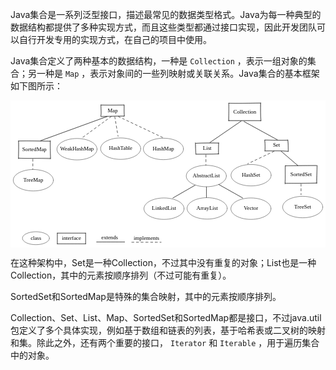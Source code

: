 Java集合是一系列泛型接口，描述最常见的数据类型格式。Java为每一种典型的数据结构都提供了多种实现方式，而且这些类型都通过接口实现，因此开发团队可以自行开发专用的实现方式，在自己的项目中使用。

Java集合定义了两种基本的数据结构，一种是 `Collection` ，表示一组对象的集合；另一种是 `Map` ，表示对象间的一些列映射或关联关系。Java集合的基本框架如下图所示：

<svg version="1.1" xmlns="http://www.w3.org/2000/svg" viewBox="0 0 1146.8333515723546 534.8809612819126" width="1146.8333515723546" height="534.8809612819126">
  <!-- svg-source:excalidraw -->
  
  <defs>
    <style>
      @font-face {
        font-family: "Virgil";
        src: url("https://www.iodraw.com/whiteboard/Virgil.woff2");
      }
      @font-face {
        font-family: "Cascadia";
        src: url("https://www.iodraw.com/whiteboard/Cascadia.woff2");
      }
    </style>
  </defs>
  <rect x="0" y="0" width="1146.8333515723546" height="534.8809612819126" fill="#ffffff"></rect><g stroke-linecap="round" transform="translate(330.00000286102295 17.33333333333337) rotate(0 42 20)"><path d="M-0.11 -0.97 C32.04 0.78, 61.03 -0.97, 83.23 -1.81 M-0.31 -0.87 C28.03 -1.02, 57.33 -1, 83.49 0.31 M83.4 -1.36 C83.54 8.55, 82.75 16.76, 84.56 38.76 M84.15 -0.37 C84.42 13.25, 83.03 25.75, 84.19 39.43 M84.44 38.42 C60.33 39.67, 42.09 40.7, -1 41.83 M83.68 40.68 C63.17 38.7, 44.38 39.34, 0.69 40.35 M-1.63 39.3 C1.22 32.7, -0.45 23.54, -1.12 -1.68 M-0.69 40.25 C1.01 28.33, -0.61 14.9, -0.39 -0.79" stroke="#000000" stroke-width="1" fill="none"></path></g><g transform="translate(335.00000286102295 23.83333333333337) rotate(0 37 13.5)"><text x="37" y="19" font-family="Virgil, Segoe UI Emoji" font-size="20px" fill="#000000" text-anchor="middle" style="white-space: pre;" direction="ltr">Map</text></g><g stroke-linecap="round" transform="translate(29.00000286102295 147.33333333333337) rotate(0 58 32)"><path d="M0.82 -0.15 C38.48 -0.81, 79.49 0.5, 114.42 1.06 M-0.85 0.23 C31.47 -0.36, 63.55 -0.03, 115.43 0.59 M116.84 -1.12 C114.72 18.47, 116.03 34.57, 117.13 65.17 M115.11 -0.5 C115.62 25.25, 115.93 48.56, 116.41 64.03 M116.14 62.7 C72.97 62.07, 26.59 64.5, 0.96 62.14 M115.71 64.97 C87.67 63.66, 60.99 63.52, 0.27 63.42 M0.04 64.41 C0.55 42.28, 1.97 17.09, 0.85 1.01 M0.1 64.04 C-0.24 42.38, 0.79 21.48, 0.01 0.26" stroke="#000000" stroke-width="1" fill="none"></path></g><g transform="translate(34.00000286102295 165.83333333333337) rotate(0 53 13.5)"><text x="53" y="19" font-family="Virgil, Segoe UI Emoji" font-size="20px" fill="#000000" text-anchor="middle" style="white-space: pre;" direction="ltr">SortedMap</text></g><g stroke-linecap="round" transform="translate(795.000002861023 10) rotate(0 58 32)"><path d="M-0.36 0.24 C31.42 1.1, 58.72 0.92, 116.22 -0.88 M0.05 -0.39 C32.53 0.43, 63.43 -0.86, 115.99 -0.58 M114.64 1.02 C114.78 20.54, 114.61 40.19, 117.62 63.78 M116.42 -1 C115.72 22.49, 115.57 47.29, 115.38 64.93 M116.15 63.57 C78.77 62.51, 41.26 62.49, 0.1 62.82 M116.45 63.16 C86.17 63.62, 54.2 64.27, -0.81 63.79 M-1.92 63.65 C-1.21 48.73, 1.08 32.99, -0.38 -0.56 M0.87 64.28 C-0.75 39.76, 0.09 14.73, -0.23 0.56" stroke="#000000" stroke-width="1" fill="none"></path></g><g transform="translate(800.000002861023 28.5) rotate(0 53 13.5)"><text x="53" y="19" font-family="Virgil, Segoe UI Emoji" font-size="20px" fill="#000000" text-anchor="middle" style="white-space: pre;" direction="ltr">Collection</text></g><g stroke-linecap="round" transform="translate(674.000002861023 155) rotate(0 42 20)"><path d="M1.6 1.03 C27.27 -1.25, 59.21 -1.82, 84.54 0.36 M0.12 0.5 C18.12 -0.07, 37.12 1.01, 83.32 -0.49 M84.1 -1.69 C82.29 13.67, 83.24 24.1, 82.39 40.03 M83.45 0.96 C83.84 13.84, 83.65 29.5, 83.66 40.04 M84.53 38.76 C56.6 41.58, 30.66 40.07, 0.74 40.55 M83.44 39.9 C61.62 39.87, 38.07 39.72, 0.16 40.58 M1.45 38.81 C0.42 30.04, -1.57 22.34, -1.31 -1.64 M0.63 39.25 C0.21 25.04, 0.63 10.75, 0.29 0.65" stroke="#000000" stroke-width="1" fill="none"></path></g><g transform="translate(679.000002861023 161.5) rotate(0 37 13.5)"><text x="37" y="19" font-family="Virgil, Segoe UI Emoji" font-size="20px" fill="#000000" text-anchor="middle" style="white-space: pre;" direction="ltr">List</text></g><g stroke-linecap="round" transform="translate(926.3333361943562 143.99999999999994) rotate(0 42 20)"><path d="M-0.63 -0.07 C19.13 -0.48, 36.71 1.76, 82.4 1.34 M-0.03 -0.02 C25.51 0.6, 51.37 0.64, 83.83 0.07 M82.52 -0.84 C85.73 8.17, 85.89 19.7, 85.32 41.13 M83.73 0.77 C83.06 7.54, 84.49 16.48, 84.36 39.25 M85.68 41.87 C61.73 37.98, 41.22 38.06, 1.69 38.93 M84.01 40.49 C59.06 39.36, 31.61 40.12, -0.94 40.2 M1.14 39.61 C0.7 30.11, 1.75 16.58, -1.61 0.69 M-0.57 39.24 C0.17 28.58, 0.33 18.89, 0.35 -0.05" stroke="#000000" stroke-width="1" fill="none"></path></g><g transform="translate(931.3333361943562 150.49999999999994) rotate(0 37 13.5)"><text x="37" y="19" font-family="Virgil, Segoe UI Emoji" font-size="20px" fill="#000000" text-anchor="middle" style="white-space: pre;" direction="ltr">Set</text></g><g stroke-linecap="round" transform="translate(1000.3333361943562 237.99999999999994) rotate(0 57.5 32)"><path d="M0.21 -0.02 C33.2 -1.84, 64.51 -1.71, 113.02 -1.54 M0.09 -0.45 C23.71 0.31, 47.85 -0.13, 115.23 -0.96 M116.45 -1.68 C115.86 18.45, 113.45 37.07, 113.03 62.9 M115.33 -0.1 C115.06 16.47, 116.13 31.43, 115.33 63.62 M115.46 62.02 C89.3 63.49, 66.68 63.11, -0.2 62.88 M114 63.07 C90.69 62.98, 66.37 63.46, -0.61 64.34 M-0.93 65.89 C0.52 38.96, -1.08 14.67, 1.25 -1.35 M-0.64 63.24 C0.72 42.41, -0.55 20.57, -0.7 0.72" stroke="#000000" stroke-width="1" fill="none"></path></g><g transform="translate(1005.3333361943562 256.49999999999994) rotate(0 52.5 13.5)"><text x="52.5" y="19" font-family="Virgil, Segoe UI Emoji" font-size="20px" fill="#000000" text-anchor="middle" style="white-space: pre;" direction="ltr">SortedSet</text></g><g stroke-linecap="round"><g transform="translate(839.6985872502207 75) rotate(0 -56.81916769385015 39)"><path d="M0 0 C-18.94 13, -94.7 65, -113.64 78 M0 0 C-18.94 13, -94.7 65, -113.64 78" stroke="#000000" stroke-width="1" fill="none"></path></g></g><g stroke-linecap="round"><g transform="translate(850.2716664601351 76.66666666666663) rotate(0 60.58685002244886 33.16666666666666)"><path d="M0 0 C20.2 11.06, 100.98 55.28, 121.17 66.33 M0 0 C20.2 11.06, 100.98 55.28, 121.17 66.33" stroke="#000000" stroke-width="1" fill="none"></path></g></g><g stroke-linecap="round"><g transform="translate(985.605367056572 184.99999999999994) rotate(0 30.318885045086063 26)"><path d="M0 0 C10.11 8.67, 50.53 43.33, 60.64 52 M0 0 C10.11 8.67, 50.53 43.33, 60.64 52" stroke="#000000" stroke-width="1" fill="none"></path></g></g><g stroke-linecap="round"><g transform="translate(351.3271404171878 58.33333333333337) rotate(0 -120.83060155481738 44)"><path d="M0 0 C-40.28 14.67, -201.38 73.33, -241.66 88 M0 0 C-40.28 14.67, -201.38 73.33, -241.66 88" stroke="#000000" stroke-width="1" fill="none"></path></g></g><g stroke-linecap="round" transform="translate(10 251.33333333333337) rotate(0 73 39)"><path d="M146 39 C146 40.57, 145.82 42.15, 145.47 43.7 C145.11 45.26, 144.58 46.81, 143.88 48.33 C143.18 49.85, 142.3 51.36, 141.26 52.83 C140.22 54.29, 139 55.74, 137.64 57.12 C136.28 58.51, 134.74 59.86, 133.08 61.15 C131.41 62.44, 129.59 63.69, 127.64 64.86 C125.7 66.03, 123.6 67.15, 121.41 68.19 C119.21 69.23, 116.88 70.21, 114.47 71.1 C112.05 71.99, 109.52 72.8, 106.92 73.53 C104.33 74.26, 101.63 74.91, 98.89 75.47 C96.14 76.02, 93.32 76.49, 90.47 76.87 C87.62 77.24, 84.71 77.53, 81.8 77.72 C78.89 77.9, 75.93 78, 73 78 C70.07 78, 67.11 77.9, 64.2 77.72 C61.29 77.53, 58.38 77.24, 55.53 76.87 C52.68 76.49, 49.86 76.02, 47.11 75.47 C44.37 74.91, 41.67 74.26, 39.08 73.53 C36.48 72.8, 33.95 71.99, 31.53 71.1 C29.12 70.21, 26.79 69.23, 24.59 68.19 C22.4 67.15, 20.3 66.03, 18.36 64.86 C16.41 63.69, 14.59 62.44, 12.92 61.15 C11.26 59.86, 9.72 58.51, 8.36 57.12 C7 55.74, 5.78 54.29, 4.74 52.83 C3.7 51.36, 2.82 49.85, 2.12 48.33 C1.42 46.81, 0.89 45.26, 0.53 43.7 C0.18 42.15, 0 40.57, 0 39 C0 37.43, 0.18 35.85, 0.53 34.3 C0.89 32.74, 1.42 31.19, 2.12 29.67 C2.82 28.15, 3.7 26.64, 4.74 25.17 C5.78 23.71, 7 22.26, 8.36 20.88 C9.72 19.49, 11.26 18.14, 12.92 16.85 C14.59 15.56, 16.41 14.31, 18.36 13.14 C20.3 11.97, 22.4 10.85, 24.59 9.81 C26.79 8.77, 29.12 7.79, 31.53 6.9 C33.95 6.01, 36.48 5.2, 39.08 4.47 C41.67 3.74, 44.37 3.09, 47.11 2.53 C49.86 1.98, 52.68 1.51, 55.53 1.13 C58.38 0.76, 61.29 0.47, 64.2 0.28 C67.11 0.1, 70.07 0, 73 0 C75.93 0, 78.89 0.1, 81.8 0.28 C84.71 0.47, 87.62 0.76, 90.47 1.13 C93.32 1.51, 96.14 1.98, 98.89 2.53 C101.63 3.09, 104.33 3.74, 106.92 4.47 C109.52 5.2, 112.05 6.01, 114.47 6.9 C116.88 7.79, 119.21 8.77, 121.41 9.81 C123.6 10.85, 125.7 11.97, 127.64 13.14 C129.59 14.31, 131.41 15.56, 133.08 16.85 C134.74 18.14, 136.28 19.49, 137.64 20.88 C139 22.26, 140.22 23.71, 141.26 25.17 C142.3 26.64, 143.18 28.15, 143.88 29.67 C144.58 31.19, 145.11 32.74, 145.47 34.3 C145.82 35.85, 146 37.43, 146 39" stroke="#000000" stroke-width="1" fill="none"></path></g><g transform="translate(15 277.83333333333337) rotate(0 68 13.5)"><text x="68" y="19" font-family="Virgil, Segoe UI Emoji" font-size="20px" fill="#000000" text-anchor="middle" style="white-space: pre;" direction="ltr">TreeMap</text></g><g stroke-linecap="round" transform="translate(169 138.33333333333337) rotate(0 73 39)"><path d="M146 39 C146 40.57, 145.82 42.15, 145.47 43.7 C145.11 45.26, 144.58 46.81, 143.88 48.33 C143.18 49.85, 142.3 51.36, 141.26 52.83 C140.22 54.29, 139 55.74, 137.64 57.12 C136.28 58.51, 134.74 59.86, 133.08 61.15 C131.41 62.44, 129.59 63.69, 127.64 64.86 C125.7 66.03, 123.6 67.15, 121.41 68.19 C119.21 69.23, 116.88 70.21, 114.47 71.1 C112.05 71.99, 109.52 72.8, 106.92 73.53 C104.33 74.26, 101.63 74.91, 98.89 75.47 C96.14 76.02, 93.32 76.49, 90.47 76.87 C87.62 77.24, 84.71 77.53, 81.8 77.72 C78.89 77.9, 75.93 78, 73 78 C70.07 78, 67.11 77.9, 64.2 77.72 C61.29 77.53, 58.38 77.24, 55.53 76.87 C52.68 76.49, 49.86 76.02, 47.11 75.47 C44.37 74.91, 41.67 74.26, 39.08 73.53 C36.48 72.8, 33.95 71.99, 31.53 71.1 C29.12 70.21, 26.79 69.23, 24.59 68.19 C22.4 67.15, 20.3 66.03, 18.36 64.86 C16.41 63.69, 14.59 62.44, 12.92 61.15 C11.26 59.86, 9.72 58.51, 8.36 57.12 C7 55.74, 5.78 54.29, 4.74 52.83 C3.7 51.36, 2.82 49.85, 2.12 48.33 C1.42 46.81, 0.89 45.26, 0.53 43.7 C0.18 42.15, 0 40.57, 0 39 C0 37.43, 0.18 35.85, 0.53 34.3 C0.89 32.74, 1.42 31.19, 2.12 29.67 C2.82 28.15, 3.7 26.64, 4.74 25.17 C5.78 23.71, 7 22.26, 8.36 20.88 C9.72 19.49, 11.26 18.14, 12.92 16.85 C14.59 15.56, 16.41 14.31, 18.36 13.14 C20.3 11.97, 22.4 10.85, 24.59 9.81 C26.79 8.77, 29.12 7.79, 31.53 6.9 C33.95 6.01, 36.48 5.2, 39.08 4.47 C41.67 3.74, 44.37 3.09, 47.11 2.53 C49.86 1.98, 52.68 1.51, 55.53 1.13 C58.38 0.76, 61.29 0.47, 64.2 0.28 C67.11 0.1, 70.07 0, 73 0 C75.93 0, 78.89 0.1, 81.8 0.28 C84.71 0.47, 87.62 0.76, 90.47 1.13 C93.32 1.51, 96.14 1.98, 98.89 2.53 C101.63 3.09, 104.33 3.74, 106.92 4.47 C109.52 5.2, 112.05 6.01, 114.47 6.9 C116.88 7.79, 119.21 8.77, 121.41 9.81 C123.6 10.85, 125.7 11.97, 127.64 13.14 C129.59 14.31, 131.41 15.56, 133.08 16.85 C134.74 18.14, 136.28 19.49, 137.64 20.88 C139 22.26, 140.22 23.71, 141.26 25.17 C142.3 26.64, 143.18 28.15, 143.88 29.67 C144.58 31.19, 145.11 32.74, 145.47 34.3 C145.82 35.85, 146 37.43, 146 39" stroke="#000000" stroke-width="1" fill="none"></path></g><g transform="translate(174 163.83333333333337) rotate(0 68 13.5)"><text x="68" y="19" font-family="Virgil, Segoe UI Emoji" font-size="20px" fill="#000000" text-anchor="middle" style="white-space: pre;" direction="ltr">WeakHashMap</text></g><g stroke-linecap="round" transform="translate(328 136.33333333333337) rotate(0 73 39)"><path d="M146 39 C146 40.57, 145.82 42.15, 145.47 43.7 C145.11 45.26, 144.58 46.81, 143.88 48.33 C143.18 49.85, 142.3 51.36, 141.26 52.83 C140.22 54.29, 139 55.74, 137.64 57.12 C136.28 58.51, 134.74 59.86, 133.08 61.15 C131.41 62.44, 129.59 63.69, 127.64 64.86 C125.7 66.03, 123.6 67.15, 121.41 68.19 C119.21 69.23, 116.88 70.21, 114.47 71.1 C112.05 71.99, 109.52 72.8, 106.92 73.53 C104.33 74.26, 101.63 74.91, 98.89 75.47 C96.14 76.02, 93.32 76.49, 90.47 76.87 C87.62 77.24, 84.71 77.53, 81.8 77.72 C78.89 77.9, 75.93 78, 73 78 C70.07 78, 67.11 77.9, 64.2 77.72 C61.29 77.53, 58.38 77.24, 55.53 76.87 C52.68 76.49, 49.86 76.02, 47.11 75.47 C44.37 74.91, 41.67 74.26, 39.08 73.53 C36.48 72.8, 33.95 71.99, 31.53 71.1 C29.12 70.21, 26.79 69.23, 24.59 68.19 C22.4 67.15, 20.3 66.03, 18.36 64.86 C16.41 63.69, 14.59 62.44, 12.92 61.15 C11.26 59.86, 9.72 58.51, 8.36 57.12 C7 55.74, 5.78 54.29, 4.74 52.83 C3.7 51.36, 2.82 49.85, 2.12 48.33 C1.42 46.81, 0.89 45.26, 0.53 43.7 C0.18 42.15, 0 40.57, 0 39 C0 37.43, 0.18 35.85, 0.53 34.3 C0.89 32.74, 1.42 31.19, 2.12 29.67 C2.82 28.15, 3.7 26.64, 4.74 25.17 C5.78 23.71, 7 22.26, 8.36 20.88 C9.72 19.49, 11.26 18.14, 12.92 16.85 C14.59 15.56, 16.41 14.31, 18.36 13.14 C20.3 11.97, 22.4 10.85, 24.59 9.81 C26.79 8.77, 29.12 7.79, 31.53 6.9 C33.95 6.01, 36.48 5.2, 39.08 4.47 C41.67 3.74, 44.37 3.09, 47.11 2.53 C49.86 1.98, 52.68 1.51, 55.53 1.13 C58.38 0.76, 61.29 0.47, 64.2 0.28 C67.11 0.1, 70.07 0, 73 0 C75.93 0, 78.89 0.1, 81.8 0.28 C84.71 0.47, 87.62 0.76, 90.47 1.13 C93.32 1.51, 96.14 1.98, 98.89 2.53 C101.63 3.09, 104.33 3.74, 106.92 4.47 C109.52 5.2, 112.05 6.01, 114.47 6.9 C116.88 7.79, 119.21 8.77, 121.41 9.81 C123.6 10.85, 125.7 11.97, 127.64 13.14 C129.59 14.31, 131.41 15.56, 133.08 16.85 C134.74 18.14, 136.28 19.49, 137.64 20.88 C139 22.26, 140.22 23.71, 141.26 25.17 C142.3 26.64, 143.18 28.15, 143.88 29.67 C144.58 31.19, 145.11 32.74, 145.47 34.3 C145.82 35.85, 146 37.43, 146 39" stroke="#000000" stroke-width="1" fill="none"></path></g><g transform="translate(333 161.83333333333337) rotate(0 68 13.5)"><text x="68" y="19" font-family="Virgil, Segoe UI Emoji" font-size="20px" fill="#000000" text-anchor="middle" style="white-space: pre;" direction="ltr">HashTable</text></g><g stroke-linecap="round" transform="translate(483.66665983200073 137.33333333333337) rotate(0 73 39)"><path d="M146 39 C146 40.57, 145.82 42.15, 145.47 43.7 C145.11 45.26, 144.58 46.81, 143.88 48.33 C143.18 49.85, 142.3 51.36, 141.26 52.83 C140.22 54.29, 139 55.74, 137.64 57.12 C136.28 58.51, 134.74 59.86, 133.08 61.15 C131.41 62.44, 129.59 63.69, 127.64 64.86 C125.7 66.03, 123.6 67.15, 121.41 68.19 C119.21 69.23, 116.88 70.21, 114.47 71.1 C112.05 71.99, 109.52 72.8, 106.92 73.53 C104.33 74.26, 101.63 74.91, 98.89 75.47 C96.14 76.02, 93.32 76.49, 90.47 76.87 C87.62 77.24, 84.71 77.53, 81.8 77.72 C78.89 77.9, 75.93 78, 73 78 C70.07 78, 67.11 77.9, 64.2 77.72 C61.29 77.53, 58.38 77.24, 55.53 76.87 C52.68 76.49, 49.86 76.02, 47.11 75.47 C44.37 74.91, 41.67 74.26, 39.08 73.53 C36.48 72.8, 33.95 71.99, 31.53 71.1 C29.12 70.21, 26.79 69.23, 24.59 68.19 C22.4 67.15, 20.3 66.03, 18.36 64.86 C16.41 63.69, 14.59 62.44, 12.92 61.15 C11.26 59.86, 9.72 58.51, 8.36 57.12 C7 55.74, 5.78 54.29, 4.74 52.83 C3.7 51.36, 2.82 49.85, 2.12 48.33 C1.42 46.81, 0.89 45.26, 0.53 43.7 C0.18 42.15, 0 40.57, 0 39 C0 37.43, 0.18 35.85, 0.53 34.3 C0.89 32.74, 1.42 31.19, 2.12 29.67 C2.82 28.15, 3.7 26.64, 4.74 25.17 C5.78 23.71, 7 22.26, 8.36 20.88 C9.72 19.49, 11.26 18.14, 12.92 16.85 C14.59 15.56, 16.41 14.31, 18.36 13.14 C20.3 11.97, 22.4 10.85, 24.59 9.81 C26.79 8.77, 29.12 7.79, 31.53 6.9 C33.95 6.01, 36.48 5.2, 39.08 4.47 C41.67 3.74, 44.37 3.09, 47.11 2.53 C49.86 1.98, 52.68 1.51, 55.53 1.13 C58.38 0.76, 61.29 0.47, 64.2 0.28 C67.11 0.1, 70.07 0, 73 0 C75.93 0, 78.89 0.1, 81.8 0.28 C84.71 0.47, 87.62 0.76, 90.47 1.13 C93.32 1.51, 96.14 1.98, 98.89 2.53 C101.63 3.09, 104.33 3.74, 106.92 4.47 C109.52 5.2, 112.05 6.01, 114.47 6.9 C116.88 7.79, 119.21 8.77, 121.41 9.81 C123.6 10.85, 125.7 11.97, 127.64 13.14 C129.59 14.31, 131.41 15.56, 133.08 16.85 C134.74 18.14, 136.28 19.49, 137.64 20.88 C139 22.26, 140.22 23.71, 141.26 25.17 C142.3 26.64, 143.18 28.15, 143.88 29.67 C144.58 31.19, 145.11 32.74, 145.47 34.3 C145.82 35.85, 146 37.43, 146 39" stroke="#000000" stroke-width="1" fill="none"></path></g><g transform="translate(488.66665983200073 162.83333333333337) rotate(0 68 13.5)"><text x="68" y="19" font-family="Virgil, Segoe UI Emoji" font-size="20px" fill="#000000" text-anchor="middle" style="white-space: pre;" direction="ltr">HashMap</text></g><g stroke-linecap="round"><g transform="translate(366.66665983200073 58.33333333333337) rotate(0 -54 39.5)"><path d="M0 0 C-18 13.17, -90 65.83, -108 79" stroke="#000000" stroke-width="1.5" fill="none" stroke-dasharray="8 9"></path></g></g><g stroke-linecap="round"><g transform="translate(379.66665983200073 59.33333333333337) rotate(0 6 35.5)"><path d="M0 0 C2 11.83, 10 59.17, 12 71" stroke="#000000" stroke-width="1.5" fill="none" stroke-dasharray="8 9"></path></g></g><g stroke-linecap="round"><g transform="translate(392.66665983200073 58.33333333333337) rotate(0 83.50000000000001 39.5)"><path d="M0 0 C27.83 13.17, 139.17 65.83, 167 79" stroke="#000000" stroke-width="1.5" fill="none" stroke-dasharray="8 9"></path></g></g><g stroke-linecap="round"><g transform="translate(81.33332133293152 213.33333333333337) rotate(0 0 18.5)"><path d="M0 0 C0 6.17, 0 30.83, 0 37" stroke="#000000" stroke-width="1.5" fill="none" stroke-dasharray="8 9"></path></g></g><g stroke-linecap="round" transform="translate(639.8333441019058 236) rotate(0 73 39)"><path d="M146 39 C146 40.57, 145.82 42.15, 145.47 43.7 C145.11 45.26, 144.58 46.81, 143.88 48.33 C143.18 49.85, 142.3 51.36, 141.26 52.83 C140.22 54.29, 139 55.74, 137.64 57.12 C136.28 58.51, 134.74 59.86, 133.08 61.15 C131.41 62.44, 129.59 63.69, 127.64 64.86 C125.7 66.03, 123.6 67.15, 121.41 68.19 C119.21 69.23, 116.88 70.21, 114.47 71.1 C112.05 71.99, 109.52 72.8, 106.92 73.53 C104.33 74.26, 101.63 74.91, 98.89 75.47 C96.14 76.02, 93.32 76.49, 90.47 76.87 C87.62 77.24, 84.71 77.53, 81.8 77.72 C78.89 77.9, 75.93 78, 73 78 C70.07 78, 67.11 77.9, 64.2 77.72 C61.29 77.53, 58.38 77.24, 55.53 76.87 C52.68 76.49, 49.86 76.02, 47.11 75.47 C44.37 74.91, 41.67 74.26, 39.08 73.53 C36.48 72.8, 33.95 71.99, 31.53 71.1 C29.12 70.21, 26.79 69.23, 24.59 68.19 C22.4 67.15, 20.3 66.03, 18.36 64.86 C16.41 63.69, 14.59 62.44, 12.92 61.15 C11.26 59.86, 9.72 58.51, 8.36 57.12 C7 55.74, 5.78 54.29, 4.74 52.83 C3.7 51.36, 2.82 49.85, 2.12 48.33 C1.42 46.81, 0.89 45.26, 0.53 43.7 C0.18 42.15, 0 40.57, 0 39 C0 37.43, 0.18 35.85, 0.53 34.3 C0.89 32.74, 1.42 31.19, 2.12 29.67 C2.82 28.15, 3.7 26.64, 4.74 25.17 C5.78 23.71, 7 22.26, 8.36 20.88 C9.72 19.49, 11.26 18.14, 12.92 16.85 C14.59 15.56, 16.41 14.31, 18.36 13.14 C20.3 11.97, 22.4 10.85, 24.59 9.81 C26.79 8.77, 29.12 7.79, 31.53 6.9 C33.95 6.01, 36.48 5.2, 39.08 4.47 C41.67 3.74, 44.37 3.09, 47.11 2.53 C49.86 1.98, 52.68 1.51, 55.53 1.13 C58.38 0.76, 61.29 0.47, 64.2 0.28 C67.11 0.1, 70.07 0, 73 0 C75.93 0, 78.89 0.1, 81.8 0.28 C84.71 0.47, 87.62 0.76, 90.47 1.13 C93.32 1.51, 96.14 1.98, 98.89 2.53 C101.63 3.09, 104.33 3.74, 106.92 4.47 C109.52 5.2, 112.05 6.01, 114.47 6.9 C116.88 7.79, 119.21 8.77, 121.41 9.81 C123.6 10.85, 125.7 11.97, 127.64 13.14 C129.59 14.31, 131.41 15.56, 133.08 16.85 C134.74 18.14, 136.28 19.49, 137.64 20.88 C139 22.26, 140.22 23.71, 141.26 25.17 C142.3 26.64, 143.18 28.15, 143.88 29.67 C144.58 31.19, 145.11 32.74, 145.47 34.3 C145.82 35.85, 146 37.43, 146 39" stroke="#000000" stroke-width="1" fill="none"></path></g><g transform="translate(644.8333441019058 261.5) rotate(0 68 13.5)"><text x="68" y="19" font-family="Virgil, Segoe UI Emoji" font-size="20px" fill="#000000" text-anchor="middle" style="white-space: pre;" direction="ltr">AbstractList</text></g><g stroke-linecap="round" transform="translate(802.8333515723546 232.99999999999994) rotate(0 73 39)"><path d="M146 39 C146 40.57, 145.82 42.15, 145.47 43.7 C145.11 45.26, 144.58 46.81, 143.88 48.33 C143.18 49.85, 142.3 51.36, 141.26 52.83 C140.22 54.29, 139 55.74, 137.64 57.12 C136.28 58.51, 134.74 59.86, 133.08 61.15 C131.41 62.44, 129.59 63.69, 127.64 64.86 C125.7 66.03, 123.6 67.15, 121.41 68.19 C119.21 69.23, 116.88 70.21, 114.47 71.1 C112.05 71.99, 109.52 72.8, 106.92 73.53 C104.33 74.26, 101.63 74.91, 98.89 75.47 C96.14 76.02, 93.32 76.49, 90.47 76.87 C87.62 77.24, 84.71 77.53, 81.8 77.72 C78.89 77.9, 75.93 78, 73 78 C70.07 78, 67.11 77.9, 64.2 77.72 C61.29 77.53, 58.38 77.24, 55.53 76.87 C52.68 76.49, 49.86 76.02, 47.11 75.47 C44.37 74.91, 41.67 74.26, 39.08 73.53 C36.48 72.8, 33.95 71.99, 31.53 71.1 C29.12 70.21, 26.79 69.23, 24.59 68.19 C22.4 67.15, 20.3 66.03, 18.36 64.86 C16.41 63.69, 14.59 62.44, 12.92 61.15 C11.26 59.86, 9.72 58.51, 8.36 57.12 C7 55.74, 5.78 54.29, 4.74 52.83 C3.7 51.36, 2.82 49.85, 2.12 48.33 C1.42 46.81, 0.89 45.26, 0.53 43.7 C0.18 42.15, 0 40.57, 0 39 C0 37.43, 0.18 35.85, 0.53 34.3 C0.89 32.74, 1.42 31.19, 2.12 29.67 C2.82 28.15, 3.7 26.64, 4.74 25.17 C5.78 23.71, 7 22.26, 8.36 20.88 C9.72 19.49, 11.26 18.14, 12.92 16.85 C14.59 15.56, 16.41 14.31, 18.36 13.14 C20.3 11.97, 22.4 10.85, 24.59 9.81 C26.79 8.77, 29.12 7.79, 31.53 6.9 C33.95 6.01, 36.48 5.2, 39.08 4.47 C41.67 3.74, 44.37 3.09, 47.11 2.53 C49.86 1.98, 52.68 1.51, 55.53 1.13 C58.38 0.76, 61.29 0.47, 64.2 0.28 C67.11 0.1, 70.07 0, 73 0 C75.93 0, 78.89 0.1, 81.8 0.28 C84.71 0.47, 87.62 0.76, 90.47 1.13 C93.32 1.51, 96.14 1.98, 98.89 2.53 C101.63 3.09, 104.33 3.74, 106.92 4.47 C109.52 5.2, 112.05 6.01, 114.47 6.9 C116.88 7.79, 119.21 8.77, 121.41 9.81 C123.6 10.85, 125.7 11.97, 127.64 13.14 C129.59 14.31, 131.41 15.56, 133.08 16.85 C134.74 18.14, 136.28 19.49, 137.64 20.88 C139 22.26, 140.22 23.71, 141.26 25.17 C142.3 26.64, 143.18 28.15, 143.88 29.67 C144.58 31.19, 145.11 32.74, 145.47 34.3 C145.82 35.85, 146 37.43, 146 39" stroke="#000000" stroke-width="1" fill="none"></path></g><g transform="translate(807.8333515723546 258.49999999999994) rotate(0 68 13.5)"><text x="68" y="19" font-family="Virgil, Segoe UI Emoji" font-size="20px" fill="#000000" text-anchor="middle" style="white-space: pre;" direction="ltr">HashSet</text></g><g stroke-linecap="round"><g transform="translate(711.5000182390213 198) rotate(0 0 18.5)"><path d="M0 0 C0 6.17, 0 30.83, 0 37" stroke="#000000" stroke-width="1.5" fill="none" stroke-dasharray="8 9"></path></g></g><g stroke-linecap="round"><g transform="translate(959.2170072964 184.99999999999994) rotate(0 -47.892613641204264 22.73662611128242)"><path d="M0 0 C-15.96 7.58, -79.82 37.89, -95.79 45.47" stroke="#000000" stroke-width="1.5" fill="none" stroke-dasharray="8 9"></path></g></g><g stroke-linecap="round" transform="translate(990.8333515723546 348.99999999999994) rotate(0 73 39)"><path d="M146 39 C146 40.57, 145.82 42.15, 145.47 43.7 C145.11 45.26, 144.58 46.81, 143.88 48.33 C143.18 49.85, 142.3 51.36, 141.26 52.83 C140.22 54.29, 139 55.74, 137.64 57.12 C136.28 58.51, 134.74 59.86, 133.08 61.15 C131.41 62.44, 129.59 63.69, 127.64 64.86 C125.7 66.03, 123.6 67.15, 121.41 68.19 C119.21 69.23, 116.88 70.21, 114.47 71.1 C112.05 71.99, 109.52 72.8, 106.92 73.53 C104.33 74.26, 101.63 74.91, 98.89 75.47 C96.14 76.02, 93.32 76.49, 90.47 76.87 C87.62 77.24, 84.71 77.53, 81.8 77.72 C78.89 77.9, 75.93 78, 73 78 C70.07 78, 67.11 77.9, 64.2 77.72 C61.29 77.53, 58.38 77.24, 55.53 76.87 C52.68 76.49, 49.86 76.02, 47.11 75.47 C44.37 74.91, 41.67 74.26, 39.08 73.53 C36.48 72.8, 33.95 71.99, 31.53 71.1 C29.12 70.21, 26.79 69.23, 24.59 68.19 C22.4 67.15, 20.3 66.03, 18.36 64.86 C16.41 63.69, 14.59 62.44, 12.92 61.15 C11.26 59.86, 9.72 58.51, 8.36 57.12 C7 55.74, 5.78 54.29, 4.74 52.83 C3.7 51.36, 2.82 49.85, 2.12 48.33 C1.42 46.81, 0.89 45.26, 0.53 43.7 C0.18 42.15, 0 40.57, 0 39 C0 37.43, 0.18 35.85, 0.53 34.3 C0.89 32.74, 1.42 31.19, 2.12 29.67 C2.82 28.15, 3.7 26.64, 4.74 25.17 C5.78 23.71, 7 22.26, 8.36 20.88 C9.72 19.49, 11.26 18.14, 12.92 16.85 C14.59 15.56, 16.41 14.31, 18.36 13.14 C20.3 11.97, 22.4 10.85, 24.59 9.81 C26.79 8.77, 29.12 7.79, 31.53 6.9 C33.95 6.01, 36.48 5.2, 39.08 4.47 C41.67 3.74, 44.37 3.09, 47.11 2.53 C49.86 1.98, 52.68 1.51, 55.53 1.13 C58.38 0.76, 61.29 0.47, 64.2 0.28 C67.11 0.1, 70.07 0, 73 0 C75.93 0, 78.89 0.1, 81.8 0.28 C84.71 0.47, 87.62 0.76, 90.47 1.13 C93.32 1.51, 96.14 1.98, 98.89 2.53 C101.63 3.09, 104.33 3.74, 106.92 4.47 C109.52 5.2, 112.05 6.01, 114.47 6.9 C116.88 7.79, 119.21 8.77, 121.41 9.81 C123.6 10.85, 125.7 11.97, 127.64 13.14 C129.59 14.31, 131.41 15.56, 133.08 16.85 C134.74 18.14, 136.28 19.49, 137.64 20.88 C139 22.26, 140.22 23.71, 141.26 25.17 C142.3 26.64, 143.18 28.15, 143.88 29.67 C144.58 31.19, 145.11 32.74, 145.47 34.3 C145.82 35.85, 146 37.43, 146 39" stroke="#000000" stroke-width="1" fill="none"></path></g><g transform="translate(995.8333515723546 374.49999999999994) rotate(0 68 13.5)"><text x="68" y="19" font-family="Virgil, Segoe UI Emoji" font-size="20px" fill="#000000" text-anchor="middle" style="white-space: pre;" direction="ltr">TreeSet</text></g><g stroke-linecap="round"><g transform="translate(1057.8333515723546 303.99999999999994) rotate(0 0 19.5)"><path d="M0 0 C0 6.5, 0 32.5, 0 39" stroke="#000000" stroke-width="1.5" fill="none" stroke-dasharray="8 9"></path></g></g><g stroke-linecap="round" transform="translate(485.833334326744 354.8333375453949) rotate(0 73 39)"><path d="M146 39 C146 40.57, 145.82 42.15, 145.47 43.7 C145.11 45.26, 144.58 46.81, 143.88 48.33 C143.18 49.85, 142.3 51.36, 141.26 52.83 C140.22 54.29, 139 55.74, 137.64 57.12 C136.28 58.51, 134.74 59.86, 133.08 61.15 C131.41 62.44, 129.59 63.69, 127.64 64.86 C125.7 66.03, 123.6 67.15, 121.41 68.19 C119.21 69.23, 116.88 70.21, 114.47 71.1 C112.05 71.99, 109.52 72.8, 106.92 73.53 C104.33 74.26, 101.63 74.91, 98.89 75.47 C96.14 76.02, 93.32 76.49, 90.47 76.87 C87.62 77.24, 84.71 77.53, 81.8 77.72 C78.89 77.9, 75.93 78, 73 78 C70.07 78, 67.11 77.9, 64.2 77.72 C61.29 77.53, 58.38 77.24, 55.53 76.87 C52.68 76.49, 49.86 76.02, 47.11 75.47 C44.37 74.91, 41.67 74.26, 39.08 73.53 C36.48 72.8, 33.95 71.99, 31.53 71.1 C29.12 70.21, 26.79 69.23, 24.59 68.19 C22.4 67.15, 20.3 66.03, 18.36 64.86 C16.41 63.69, 14.59 62.44, 12.92 61.15 C11.26 59.86, 9.72 58.51, 8.36 57.12 C7 55.74, 5.78 54.29, 4.74 52.83 C3.7 51.36, 2.82 49.85, 2.12 48.33 C1.42 46.81, 0.89 45.26, 0.53 43.7 C0.18 42.15, 0 40.57, 0 39 C0 37.43, 0.18 35.85, 0.53 34.3 C0.89 32.74, 1.42 31.19, 2.12 29.67 C2.82 28.15, 3.7 26.64, 4.74 25.17 C5.78 23.71, 7 22.26, 8.36 20.88 C9.72 19.49, 11.26 18.14, 12.92 16.85 C14.59 15.56, 16.41 14.31, 18.36 13.14 C20.3 11.97, 22.4 10.85, 24.59 9.81 C26.79 8.77, 29.12 7.79, 31.53 6.9 C33.95 6.01, 36.48 5.2, 39.08 4.47 C41.67 3.74, 44.37 3.09, 47.11 2.53 C49.86 1.98, 52.68 1.51, 55.53 1.13 C58.38 0.76, 61.29 0.47, 64.2 0.28 C67.11 0.1, 70.07 0, 73 0 C75.93 0, 78.89 0.1, 81.8 0.28 C84.71 0.47, 87.62 0.76, 90.47 1.13 C93.32 1.51, 96.14 1.98, 98.89 2.53 C101.63 3.09, 104.33 3.74, 106.92 4.47 C109.52 5.2, 112.05 6.01, 114.47 6.9 C116.88 7.79, 119.21 8.77, 121.41 9.81 C123.6 10.85, 125.7 11.97, 127.64 13.14 C129.59 14.31, 131.41 15.56, 133.08 16.85 C134.74 18.14, 136.28 19.49, 137.64 20.88 C139 22.26, 140.22 23.71, 141.26 25.17 C142.3 26.64, 143.18 28.15, 143.88 29.67 C144.58 31.19, 145.11 32.74, 145.47 34.3 C145.82 35.85, 146 37.43, 146 39" stroke="#000000" stroke-width="1" fill="none"></path></g><g transform="translate(490.833334326744 380.3333375453949) rotate(0 68 13.5)"><text x="68" y="19" font-family="Virgil, Segoe UI Emoji" font-size="20px" fill="#000000" text-anchor="middle" style="white-space: pre;" direction="ltr">LinkedList</text></g><g stroke-linecap="round" transform="translate(642.8333343267441 353.8333375453949) rotate(0 73 39)"><path d="M146 39 C146 40.57, 145.82 42.15, 145.47 43.7 C145.11 45.26, 144.58 46.81, 143.88 48.33 C143.18 49.85, 142.3 51.36, 141.26 52.83 C140.22 54.29, 139 55.74, 137.64 57.12 C136.28 58.51, 134.74 59.86, 133.08 61.15 C131.41 62.44, 129.59 63.69, 127.64 64.86 C125.7 66.03, 123.6 67.15, 121.41 68.19 C119.21 69.23, 116.88 70.21, 114.47 71.1 C112.05 71.99, 109.52 72.8, 106.92 73.53 C104.33 74.26, 101.63 74.91, 98.89 75.47 C96.14 76.02, 93.32 76.49, 90.47 76.87 C87.62 77.24, 84.71 77.53, 81.8 77.72 C78.89 77.9, 75.93 78, 73 78 C70.07 78, 67.11 77.9, 64.2 77.72 C61.29 77.53, 58.38 77.24, 55.53 76.87 C52.68 76.49, 49.86 76.02, 47.11 75.47 C44.37 74.91, 41.67 74.26, 39.08 73.53 C36.48 72.8, 33.95 71.99, 31.53 71.1 C29.12 70.21, 26.79 69.23, 24.59 68.19 C22.4 67.15, 20.3 66.03, 18.36 64.86 C16.41 63.69, 14.59 62.44, 12.92 61.15 C11.26 59.86, 9.72 58.51, 8.36 57.12 C7 55.74, 5.78 54.29, 4.74 52.83 C3.7 51.36, 2.82 49.85, 2.12 48.33 C1.42 46.81, 0.89 45.26, 0.53 43.7 C0.18 42.15, 0 40.57, 0 39 C0 37.43, 0.18 35.85, 0.53 34.3 C0.89 32.74, 1.42 31.19, 2.12 29.67 C2.82 28.15, 3.7 26.64, 4.74 25.17 C5.78 23.71, 7 22.26, 8.36 20.88 C9.72 19.49, 11.26 18.14, 12.92 16.85 C14.59 15.56, 16.41 14.31, 18.36 13.14 C20.3 11.97, 22.4 10.85, 24.59 9.81 C26.79 8.77, 29.12 7.79, 31.53 6.9 C33.95 6.01, 36.48 5.2, 39.08 4.47 C41.67 3.74, 44.37 3.09, 47.11 2.53 C49.86 1.98, 52.68 1.51, 55.53 1.13 C58.38 0.76, 61.29 0.47, 64.2 0.28 C67.11 0.1, 70.07 0, 73 0 C75.93 0, 78.89 0.1, 81.8 0.28 C84.71 0.47, 87.62 0.76, 90.47 1.13 C93.32 1.51, 96.14 1.98, 98.89 2.53 C101.63 3.09, 104.33 3.74, 106.92 4.47 C109.52 5.2, 112.05 6.01, 114.47 6.9 C116.88 7.79, 119.21 8.77, 121.41 9.81 C123.6 10.85, 125.7 11.97, 127.64 13.14 C129.59 14.31, 131.41 15.56, 133.08 16.85 C134.74 18.14, 136.28 19.49, 137.64 20.88 C139 22.26, 140.22 23.71, 141.26 25.17 C142.3 26.64, 143.18 28.15, 143.88 29.67 C144.58 31.19, 145.11 32.74, 145.47 34.3 C145.82 35.85, 146 37.43, 146 39" stroke="#000000" stroke-width="1" fill="none"></path></g><g transform="translate(647.8333343267441 379.3333375453949) rotate(0 68 13.5)"><text x="68" y="19" font-family="Virgil, Segoe UI Emoji" font-size="20px" fill="#000000" text-anchor="middle" style="white-space: pre;" direction="ltr">ArrayList</text></g><g stroke-linecap="round" transform="translate(802.3333393335342 354.8333375453949) rotate(0 73 39)"><path d="M146 39 C146 40.57, 145.82 42.15, 145.47 43.7 C145.11 45.26, 144.58 46.81, 143.88 48.33 C143.18 49.85, 142.3 51.36, 141.26 52.83 C140.22 54.29, 139 55.74, 137.64 57.12 C136.28 58.51, 134.74 59.86, 133.08 61.15 C131.41 62.44, 129.59 63.69, 127.64 64.86 C125.7 66.03, 123.6 67.15, 121.41 68.19 C119.21 69.23, 116.88 70.21, 114.47 71.1 C112.05 71.99, 109.52 72.8, 106.92 73.53 C104.33 74.26, 101.63 74.91, 98.89 75.47 C96.14 76.02, 93.32 76.49, 90.47 76.87 C87.62 77.24, 84.71 77.53, 81.8 77.72 C78.89 77.9, 75.93 78, 73 78 C70.07 78, 67.11 77.9, 64.2 77.72 C61.29 77.53, 58.38 77.24, 55.53 76.87 C52.68 76.49, 49.86 76.02, 47.11 75.47 C44.37 74.91, 41.67 74.26, 39.08 73.53 C36.48 72.8, 33.95 71.99, 31.53 71.1 C29.12 70.21, 26.79 69.23, 24.59 68.19 C22.4 67.15, 20.3 66.03, 18.36 64.86 C16.41 63.69, 14.59 62.44, 12.92 61.15 C11.26 59.86, 9.72 58.51, 8.36 57.12 C7 55.74, 5.78 54.29, 4.74 52.83 C3.7 51.36, 2.82 49.85, 2.12 48.33 C1.42 46.81, 0.89 45.26, 0.53 43.7 C0.18 42.15, 0 40.57, 0 39 C0 37.43, 0.18 35.85, 0.53 34.3 C0.89 32.74, 1.42 31.19, 2.12 29.67 C2.82 28.15, 3.7 26.64, 4.74 25.17 C5.78 23.71, 7 22.26, 8.36 20.88 C9.72 19.49, 11.26 18.14, 12.92 16.85 C14.59 15.56, 16.41 14.31, 18.36 13.14 C20.3 11.97, 22.4 10.85, 24.59 9.81 C26.79 8.77, 29.12 7.79, 31.53 6.9 C33.95 6.01, 36.48 5.2, 39.08 4.47 C41.67 3.74, 44.37 3.09, 47.11 2.53 C49.86 1.98, 52.68 1.51, 55.53 1.13 C58.38 0.76, 61.29 0.47, 64.2 0.28 C67.11 0.1, 70.07 0, 73 0 C75.93 0, 78.89 0.1, 81.8 0.28 C84.71 0.47, 87.62 0.76, 90.47 1.13 C93.32 1.51, 96.14 1.98, 98.89 2.53 C101.63 3.09, 104.33 3.74, 106.92 4.47 C109.52 5.2, 112.05 6.01, 114.47 6.9 C116.88 7.79, 119.21 8.77, 121.41 9.81 C123.6 10.85, 125.7 11.97, 127.64 13.14 C129.59 14.31, 131.41 15.56, 133.08 16.85 C134.74 18.14, 136.28 19.49, 137.64 20.88 C139 22.26, 140.22 23.71, 141.26 25.17 C142.3 26.64, 143.18 28.15, 143.88 29.67 C144.58 31.19, 145.11 32.74, 145.47 34.3 C145.82 35.85, 146 37.43, 146 39" stroke="#000000" stroke-width="1" fill="none"></path></g><g transform="translate(807.3333393335342 380.3333375453949) rotate(0 68 13.5)"><text x="68" y="19" font-family="Virgil, Segoe UI Emoji" font-size="20px" fill="#000000" text-anchor="middle" style="white-space: pre;" direction="ltr">Vector</text></g><g stroke-linecap="round"><g transform="translate(713.3333393335342 314.8333375453949) rotate(0 0 19)"><path d="M0 0 C0 6.33, 0 31.67, 0 38 M0 0 C0 6.33, 0 31.67, 0 38" stroke="#000000" stroke-width="1" fill="none"></path></g></g><g stroke-linecap="round"><g transform="translate(671.3333393335342 308.8333375453949) rotate(0 -40 23)"><path d="M0 0 C-13.33 7.67, -66.67 38.33, -80 46 M0 0 C-13.33 7.67, -66.67 38.33, -80 46" stroke="#000000" stroke-width="1" fill="none"></path></g></g><g stroke-linecap="round"><g transform="translate(758.3333393335342 305.8333375453949) rotate(0 43.5 24.5)"><path d="M0 0 C14.5 8.17, 72.5 40.83, 87 49 M0 0 C14.5 8.17, 72.5 40.83, 87 49" stroke="#000000" stroke-width="1" fill="none"></path></g></g><g stroke-linecap="round" transform="translate(43.51590203671225 477.8809612819126) rotate(0 49 23.5)"><path d="M98 23.5 C98 24.73, 97.8 25.97, 97.4 27.18 C97 28.39, 96.39 29.6, 95.6 30.76 C94.81 31.93, 93.82 33.08, 92.66 34.17 C91.5 35.26, 90.14 36.32, 88.64 37.31 C87.14 38.3, 85.45 39.25, 83.65 40.12 C81.84 40.98, 79.87 41.79, 77.8 42.51 C75.73 43.23, 73.52 43.88, 71.25 44.44 C68.97 44.99, 66.57 45.47, 64.14 45.85 C61.71 46.23, 59.19 46.52, 56.67 46.71 C54.14 46.9, 51.56 47, 49 47 C46.44 47, 43.86 46.9, 41.33 46.71 C38.81 46.52, 36.29 46.23, 33.86 45.85 C31.43 45.47, 29.03 44.99, 26.75 44.44 C24.48 43.88, 22.27 43.23, 20.2 42.51 C18.13 41.79, 16.16 40.98, 14.35 40.12 C12.55 39.25, 10.86 38.3, 9.36 37.31 C7.86 36.32, 6.5 35.26, 5.34 34.17 C4.18 33.08, 3.19 31.93, 2.4 30.76 C1.61 29.6, 1 28.39, 0.6 27.18 C0.2 25.97, 0 24.73, 0 23.5 C0 22.27, 0.2 21.03, 0.6 19.82 C1 18.61, 1.61 17.4, 2.4 16.24 C3.19 15.07, 4.18 13.92, 5.34 12.83 C6.5 11.74, 7.86 10.68, 9.36 9.69 C10.86 8.7, 12.55 7.75, 14.35 6.88 C16.16 6.02, 18.13 5.21, 20.2 4.49 C22.27 3.77, 24.48 3.12, 26.75 2.56 C29.03 2.01, 31.43 1.53, 33.86 1.15 C36.29 0.77, 38.81 0.48, 41.33 0.29 C43.86 0.1, 46.44 0, 49 0 C51.56 0, 54.14 0.1, 56.67 0.29 C59.19 0.48, 61.71 0.77, 64.14 1.15 C66.57 1.53, 68.97 2.01, 71.25 2.56 C73.52 3.12, 75.73 3.77, 77.8 4.49 C79.87 5.21, 81.84 6.02, 83.65 6.88 C85.45 7.75, 87.14 8.7, 88.64 9.69 C90.14 10.68, 91.5 11.74, 92.66 12.83 C93.82 13.92, 94.81 15.07, 95.6 16.24 C96.39 17.4, 97 18.61, 97.4 19.82 C97.8 21.03, 97.9 22.89, 98 23.5 C98.1 24.11, 98.1 22.89, 98 23.5" stroke="#000000" stroke-width="1" fill="none"></path></g><g transform="translate(48.51590203671225 487.8809612819126) rotate(0 44 13.5)"><text x="44" y="19" font-family="Virgil, Segoe UI Emoji" font-size="20px" fill="#000000" text-anchor="middle" style="white-space: pre;" direction="ltr">class</text></g><g stroke-linecap="round" transform="translate(170.51590203671225 482.8809612819126) rotate(0 51.5 19.5)"><path d="M0 0 C25.35 0, 50.69 0, 103 0 M0 0 C35.62 0, 71.23 0, 103 0 M103 0 C103 8.13, 103 16.25, 103 39 M103 0 C103 9.25, 103 18.51, 103 39 M103 39 C79.11 39, 55.21 39, 0 39 M103 39 C64.74 39, 26.49 39, 0 39 M0 39 C0 28.79, 0 18.57, 0 0 M0 39 C0 30.13, 0 21.27, 0 0" stroke="#000000" stroke-width="1" fill="none"></path></g><g transform="translate(175.51590203671225 488.8809612819126) rotate(0 46.5 13.5)"><text x="46.5" y="19" font-family="Virgil, Segoe UI Emoji" font-size="20px" fill="#000000" text-anchor="middle" style="white-space: pre;" direction="ltr">interface</text></g><g stroke-linecap="round"><g transform="translate(313.51590203671225 515.0476306506565) rotate(0 51.00000000000001 0)"><path d="M0 0 C17 0, 85 0, 102 0 M0 0 C17 0, 85 0, 102 0" stroke="#000000" stroke-width="1" fill="none"></path></g></g><g transform="translate(330.51590203671225 487.0476306506565) rotate(0 38.5 12.5)"><text x="0" y="18" font-family="Virgil, Segoe UI Emoji" font-size="20px" fill="#000000" text-anchor="start" style="white-space: pre;" direction="ltr">extends</text></g><g stroke-linecap="round"><g transform="translate(441.51590203671225 516.0476306506565) rotate(0 53.5 0)"><path d="M0 0 C17.83 0, 89.17 0, 107 0" stroke="#000000" stroke-width="1.5" fill="none" stroke-dasharray="8 9"></path></g></g><g transform="translate(448.51590203671225 489.0476306506565) rotate(0 49.5 12.5)"><text x="0" y="18" font-family="Virgil, Segoe UI Emoji" font-size="20px" fill="#000000" text-anchor="start" style="white-space: pre;" direction="ltr">implements</text></g></svg>

在这种架构中，Set是一种Collection，不过其中没有重复的对象；List也是一种Collection，其中的元素按顺序排列（不过可能有重复）。

SortedSet和SortedMap是特殊的集合映射，其中的元素按顺序排列。

Collection、Set、List、Map、SortedSet和SortedMap都是接口，不过java.util包定义了多个具体实现，例如基于数组和链表的列表，基于哈希表或二叉树的映射和集。除此之外，还有两个重要的接口， `Iterator` 和 `Iterable` ，用于遍历集合中的对象。
